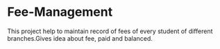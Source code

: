 # Fee-Management
This project help to maintain record of fees of every student of different branches.Gives idea about fee, paid and balanced.
